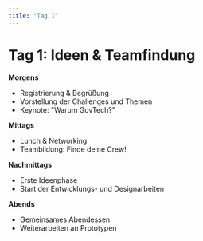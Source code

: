 ```yaml
---
title: "Tag 1"
---
```


# Tag 1: Ideen & Teamfindung

**Morgens**  
- Registrierung & Begrüßung  
- Vorstellung der Challenges und Themen  
- Keynote: "Warum GovTech?"  

**Mittags**  
- Lunch & Networking  
- Teambildung: Finde deine Crew!  

**Nachmittags**  
- Erste Ideenphase  
- Start der Entwicklungs- und Designarbeiten  

**Abends**  
- Gemeinsames Abendessen  
- Weiterarbeiten an Prototypen
